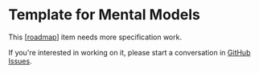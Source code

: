 # Template for Mental Models

This [[roadmap]] item needs more specification work.

If you're interested in working on it, please start a conversation in
[GitHub Issues](https://github.com/nitishMehrotra/developers-brain/issues).

[//begin]: # "Autogenerated link references for markdown compatibility"
[roadmap]: ../roadmap "Roadmap"
[//end]: # "Autogenerated link references"
